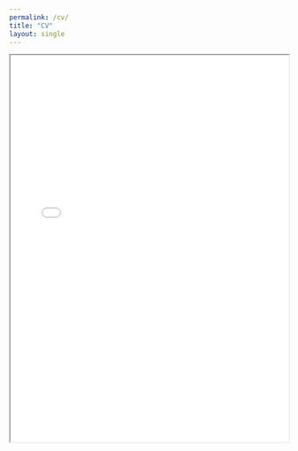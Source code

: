 ```yaml
---
permalink: /cv/
title: "CV"
layout: single
---
```

<div style="width: 100%; height:700">
<iframe src="/CV_Lu_Mar2023.pdf" width="100%" height="700">
This browser does not support PDFs. Please download the PDF to view it: <a href="/CV_Lu_Dec2022.pdf">Download PDF</a>
</iframe>
</div>

